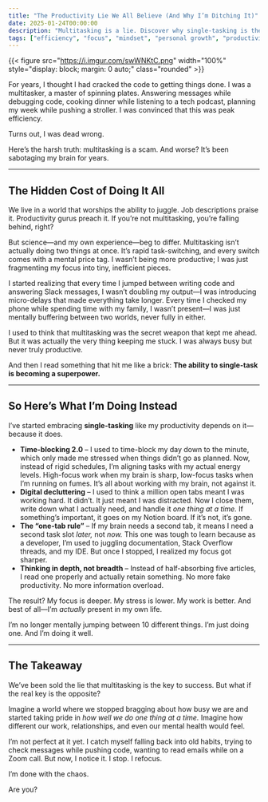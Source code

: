 ```yaml
---
title: "The Productivity Lie We All Believe (And Why I’m Ditching It)"
date: 2025-01-24T00:00:00
description: "Multitasking is a lie. Discover why single-tasking is the real productivity superpower and how it’s transforming my focus and life."
tags: ["efficiency", "focus", "mindset", "personal growth", "productivity", "single-tasking"]
---
```

{{< figure src="https://i.imgur.com/swWNKtC.png" width="100%" style="display: block; margin: 0 auto;" class="rounded" >}}

For years, I thought I had cracked the code to getting things done. I was a multitasker, a master of spinning plates. Answering messages while debugging code, cooking dinner while listening to a tech podcast, planning my week while pushing a stroller. I was convinced that this was peak efficiency.

Turns out, I was dead wrong.

Here’s the harsh truth: multitasking is a scam. And worse? It’s been sabotaging my brain for years.

---

## **The Hidden Cost of Doing It All**

We live in a world that worships the ability to juggle. Job descriptions praise it. Productivity gurus preach it. If you’re not multitasking, you’re falling behind, right?

But science—and my own experience—beg to differ. Multitasking isn’t actually doing two things at once. It’s rapid task-switching, and every switch comes with a mental price tag. I wasn’t being more productive; I was just fragmenting my focus into tiny, inefficient pieces.

I started realizing that every time I jumped between writing code and answering Slack messages, I wasn’t doubling my output—I was introducing micro-delays that made everything take longer. Every time I checked my phone while spending time with my family, I wasn’t present—I was just mentally buffering between two worlds, never fully in either.

I used to think that multitasking was the secret weapon that kept me ahead. But it was actually the very thing keeping me stuck. I was always busy but never truly productive.

And then I read something that hit me like a brick: **The ability to single-task is becoming a superpower.**

---

## **So Here’s What I’m Doing Instead**

I’ve started embracing **single-tasking** like my productivity depends on it—because it does.

- **Time-blocking 2.0** – I used to time-block my day down to the minute, which only made me stressed when things didn’t go as planned. Now, instead of rigid schedules, I’m aligning tasks with my actual energy levels. High-focus work when my brain is sharp, low-focus tasks when I’m running on fumes. It’s all about working with my brain, not against it.
- **Digital decluttering** – I used to think a million open tabs meant I was working hard. It didn’t. It just meant I was distracted. Now I close them, write down what I actually need, and handle it *one thing at a time.* If something’s important, it goes on my Notion board. If it’s not, it’s gone.
- **The “one-tab rule”** – If my brain needs a second tab, it means I need a second task slot *later,* not *now.* This one was tough to learn because as a developer, I’m used to juggling documentation, Stack Overflow threads, and my IDE. But once I stopped, I realized my focus got sharper.
- **Thinking in depth, not breadth** – Instead of half-absorbing five articles, I read one properly and actually retain something. No more fake productivity. No more information overload.

The result? My focus is deeper. My stress is lower. My work is better. And best of all—I’m *actually* present in my own life.

I’m no longer mentally jumping between 10 different things. I’m just doing one. And I’m doing it well.

---

## **The Takeaway**

We’ve been sold the lie that multitasking is the key to success. But what if the real key is the opposite?

Imagine a world where we stopped bragging about how busy we are and started taking pride in *how well we do one thing at a time.* Imagine how different our work, relationships, and even our mental health would feel.

I’m not perfect at it yet. I catch myself falling back into old habits, trying to check messages while pushing code, wanting to read emails while on a Zoom call. But now, I notice it. I stop. I refocus.

I’m done with the chaos. 

Are you?